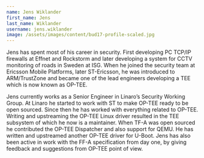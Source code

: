 ```yaml
---
name: Jens Wiklander
first_name: Jens
last_name: Wiklander
username: jens.wiklander
image: /assets/images/content/bud17-profile-scaled.jpg
---
```

Jens has spent most of his career in security. First developing PC TCP/IP firewalls at Effnet and Rockstorm and later developing a system for CCTV monitoring of roads in Sweden at ISG. When he joined the security team at Ericsson Mobile Platforms, later ST-Ericsson, he was introduced to ARM/TrustZone and became one of the lead engineers developing a TEE which is now known as OP-TEE. 

Jens currently works as a Senior Engineer in Linaro’s Security Working Group. At Linaro he started to work with ST to make OP-TEE ready to be open sourced. Since then he has worked with everything related to OP-TEE. Writing and upstreaming the OP-TEE Linux driver resulted in the TEE subsystem of which he now is a maintainer. When TF-A was open sourced he contributed the OP-TEE Dispatcher and also support for QEMU. He has written and upstreamed another OP-TEE driver for U-Boot. Jens has also been active in work with the FF-A specification from day one, by giving feedback and suggestions from OP-TEE point of view.
